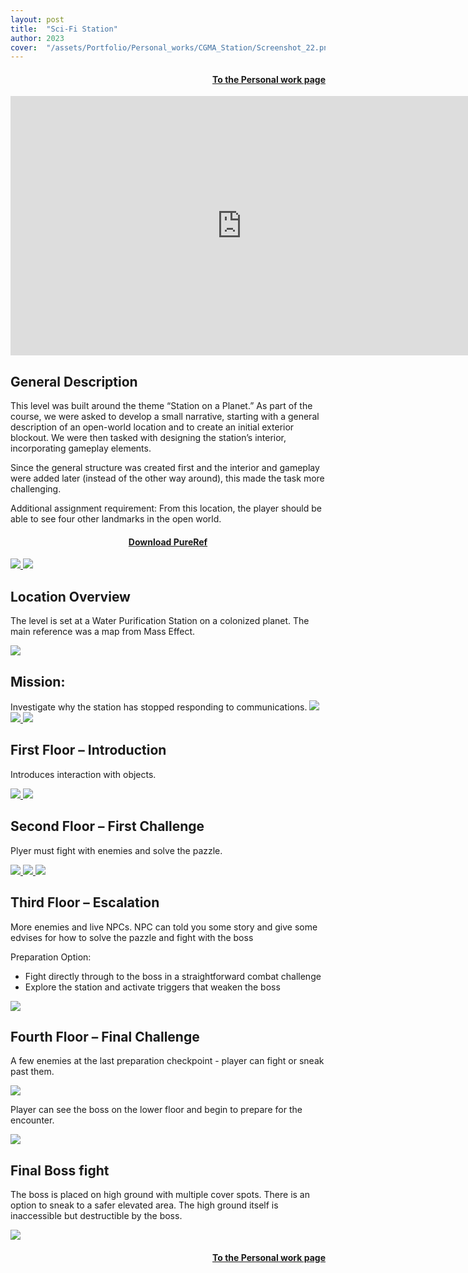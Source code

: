 ```yaml
---
layout: post
title:  "Sci-Fi Station"
author: 2023
cover:  "/assets/Portfolio/Personal_works/CGMA_Station/Screenshot_22.png"
---
```

<div style="text-align: right;">
<h4><a href="/data/Personal_work">To the Personal work page</a></h4>
</div>


<iframe width="740" height="415" src="https://www.youtube.com/embed/pBYnd2fY-iU?si=_aJBruBC0XQj-4NC" title="YouTube video player" frameborder="0" allow="accelerometer; autoplay; clipboard-write; encrypted-media; gyroscope; picture-in-picture; web-share" referrerpolicy="strict-origin-when-cross-origin" allowfullscreen></iframe>


<h2>General Description</h2>

This level was built around the theme “Station on a Planet.” As part of the course, we were asked to develop a small narrative, starting with a general description of an open-world location and to create an initial exterior blockout. We were then tasked with designing the station’s interior, incorporating gameplay elements.

Since the general structure was created first and the interior and gameplay were added later (instead of the other way around), this made the task more challenging.

Additional assignment requirement:
From this location, the player should be able to see four other landmarks in the open world.

<div style="text-align: center;">
<h4><a href="/assets/Sci-Fi.pur">Download PureRef</a></h4>
</div>
<a href="/assets/Portfolio/Personal_works/CGMA_Station/Screenshot_156.png" data-lightbox="refs" data-title="Refs">
  <img src="/assets/Portfolio/Personal_works/CGMA_Station/Screenshot_156.png">
</a>
<a href="/assets/Portfolio/Personal_works/CGMA_Station/Screenshot_8.png" data-lightbox="refs" data-title="Refs">
  <img src="/assets/Portfolio/Personal_works/CGMA_Station/Screenshot_8.png">
</a>

<h2>Location Overview</h2>

The level is set at a Water Purification Station on a colonized planet.
The main reference was a map from Mass Effect.

<a href="/assets/Portfolio/Personal_works/CGMA_Station/1.png" data-lightbox="refs" data-title="Refs">
  <img src="/assets/Portfolio/Personal_works/CGMA_Station/1.png">
</a>

<h2>Mission:</h2>
Investigate why the station has stopped responding to communications.

<a href="/assets/Portfolio/Personal_works/CGMA_Station/Screenshot_7.png" data-lightbox="refs" data-title="Refs">
  <img src="/assets/Portfolio/Personal_works/CGMA_Station/Screenshot_7.png">
</a>
<a href="/assets/Portfolio/Personal_works/CGMA_Station/Screenshot_155.png" data-lightbox="refs" data-title="Refs">
  <img src="/assets/Portfolio/Personal_works/CGMA_Station/Screenshot_155.png">
</a>
<a href="/assets/Portfolio/Personal_works/CGMA_Station/Screenshot_6.png" data-lightbox="refs" data-title="Refs">
  <img src="/assets/Portfolio/Personal_works/CGMA_Station/Screenshot_6.png">
</a>

<h2>First Floor – Introduction</h2>

Introduces interaction with objects.

<a href="/assets/Portfolio/Personal_works/CGMA_Station/Screenshot_27.png" data-lightbox="refs" data-title="Refs">
  <img src="/assets/Portfolio/Personal_works/CGMA_Station/Screenshot_27.png">
</a>
<a href="/assets/Portfolio/Personal_works/CGMA_Station/Screenshot_26.png" data-lightbox="refs" data-title="Refs">
  <img src="/assets/Portfolio/Personal_works/CGMA_Station/Screenshot_26.png">
</a>


<h2>Second Floor – First Challenge</h2>

Plyer must fight with enemies and solve the pazzle.

<a href="/assets/Portfolio/Personal_works/CGMA_Station/Screenshot_31.png" data-lightbox="refs" data-title="Refs">
  <img src="/assets/Portfolio/Personal_works/CGMA_Station/Screenshot_31.png">
</a>
<a href="/assets/Portfolio/Personal_works/CGMA_Station/Screenshot_34.png" data-lightbox="refs" data-title="Refs">
  <img src="/assets/Portfolio/Personal_works/CGMA_Station/Screenshot_34.png">
</a>
<a href="/assets/Portfolio/Personal_works/CGMA_Station/Screenshot_36.png" data-lightbox="refs" data-title="Refs">
  <img src="/assets/Portfolio/Personal_works/CGMA_Station/Screenshot_36.png">
</a>

<h2>Third Floor – Escalation</h2>

More enemies and live NPCs. 
NPC can told you some story and give some edvises for how to solve the pazzle and fight with the boss


Preparation Option:

<ul>
<li>Fight directly through to the boss in a straightforward combat challenge</li>
<li>Explore the station and activate triggers that weaken the boss</li>
</ul>

<a href="/assets/Portfolio/Personal_works/CGMA_Station/Screenshot_30.png" data-lightbox="refs" data-title="Refs">
  <img src="/assets/Portfolio/Personal_works/CGMA_Station/Screenshot_30.png">
</a>

<h2>Fourth Floor – Final Challenge</h2>

A few enemies at the last preparation checkpoint - player can fight or sneak past them.

<a href="/assets/Portfolio/Personal_works/CGMA_Station/Screenshot_23.png" data-lightbox="refs" data-title="Refs">
  <img src="/assets/Portfolio/Personal_works/CGMA_Station/Screenshot_23.png">
</a>

Player can see the boss on the lower floor and begin to prepare for the encounter.

<a href="/assets/Portfolio/Personal_works/CGMA_Station/Screenshot_38.png" data-lightbox="refs" data-title="Refs">
  <img src="/assets/Portfolio/Personal_works/CGMA_Station/Screenshot_38.png">
</a>

<h2>Final Boss fight</h2>

The boss is placed on high ground with multiple cover spots.
There is an option to sneak to a safer elevated area.
The high ground itself is inaccessible but destructible by the boss.


<a href="/assets/Portfolio/Personal_works/CGMA_Station/Screenshot_39.png" data-lightbox="refs" data-title="Refs">
  <img src="/assets/Portfolio/Personal_works/CGMA_Station/Screenshot_39.png">
</a>
<div style="text-align: right;">
<h4><a href="/data/Personal_work">To the Personal work page</a></h4>
</div>


